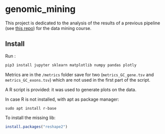 # genomic_mining

This project is dedicated to the analysis of the results of a previous pipeline (see [this repo](https://github.com/xyloforce/genomic_landscapes)) for the data mining course.

## Install
Run :

```python
pip3 install jupyter sklearn matplotlib numpy pandas plotly
```

Metrics are in the `/metrics` folder save for two (`metrics_GC_gene.tsv` and `metrics_GC_exons.tsv`) which are not used in the first part of the script.

A R script is provided: it was used to generate plots on the data.

In case R is not installed, with apt as package manager:
```
sudo apt install r-base
```

To install the missing lib:
```r
install.packages("reshape2")
```
